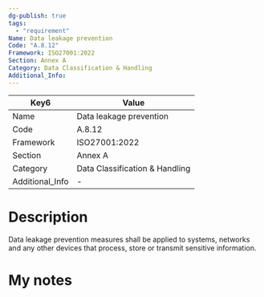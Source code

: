 ```yaml
---
dg-publish: true
tags:
  - "requirement"
Name: Data leakage prevention
Code: "A.8.12"
Framework: ISO27001:2022
Section: Annex A
Category: Data Classification & Handling
Additional_Info: 
---
```


<div><table class="dataview table-view-table"><thead class="table-view-thead"><tr class="table-view-tr-header"><th class="table-view-th"><span>Key</span><span class="dataview small-text">6</span></th><th class="table-view-th"><span>Value</span></th></tr></thead><tbody class="table-view-tbody"><tr><td><span>Name</span></td><td><span>Data leakage prevention</span></td></tr><tr><td><span>Code</span></td><td><span>A.8.12</span></td></tr><tr><td><span>Framework</span></td><td><span>ISO27001:2022</span></td></tr><tr><td><span>Section</span></td><td><span>Annex A</span></td></tr><tr><td><span>Category</span></td><td><span>Data Classification &amp; Handling</span></td></tr><tr><td><span>Additional_Info</span></td><td><span>-</span></td></tr></tbody></table></div>

# Description

Data leakage prevention measures shall be applied to systems, networks and any other devices that process, store or transmit sensitive information.

# My notes
